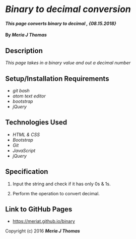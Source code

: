# _Binary to decimal conversion_

#### _This page converts binary to decimal , {08.15.2018}_

#### By _**Meria J Thomas**_

## Description

_This page takes in a binary value and out a decimal number_

## Setup/Installation Requirements

* _git bash_
* _atom text editor_
* _bootstrap_
* _jQuery_

## Technologies Used

* _HTML & CSS_
* _Bootstrap_
* _Git_
* _JavaScript_
* _jQuery_

## Specification

1. Input the string and check if it has only 0s & 1s.

2. Perform the operation to convert decimal.

## Link to GitHub Pages
* https://meriat.github.io/binary

Copyright (c) 2016 **_Meria J Thomas_**

